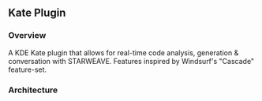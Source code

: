 ## Kate Plugin

### Overview
A KDE Kate plugin that allows for real-time code analysis, generation & conversation with STARWEAVE. Features inspired by Windsurf's "Cascade" feature-set.

### Architecture
